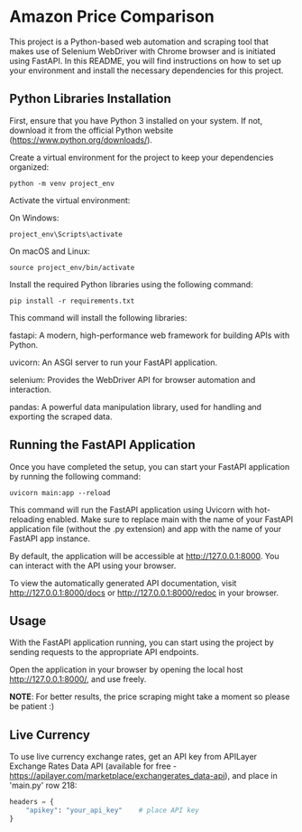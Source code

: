 
# Amazon Price Comparison

This project is a Python-based web automation and scraping tool that makes use of Selenium WebDriver with Chrome browser and is initiated using FastAPI. In this README, you will find instructions on how to set up your environment and install the necessary dependencies for this project.

## Python Libraries Installation

First, ensure that you have Python 3 installed on your system. If not, download it from the official Python website (https://www.python.org/downloads/).

Create a virtual environment for the project to keep your dependencies organized:

    python -m venv project_env

Activate the virtual environment:

On Windows:

    project_env\Scripts\activate

On macOS and Linux:

    source project_env/bin/activate

Install the required Python libraries using the following command:

    pip install -r requirements.txt

This command will install the following libraries:

fastapi: A modern, high-performance web framework for building APIs with Python.

uvicorn: An ASGI server to run your FastAPI application.

selenium: Provides the WebDriver API for browser automation and interaction.

pandas: A powerful data manipulation library, used for handling and exporting the scraped data.

## Running the FastAPI Application

Once you have completed the setup, you can start your FastAPI application by running the following command:

    uvicorn main:app --reload
    
This command will run the FastAPI application using Uvicorn with hot-reloading enabled. Make sure to replace main with the name of your FastAPI application file (without the .py extension) and app with the name of your FastAPI app instance.

By default, the application will be accessible at http://127.0.0.1:8000. You can interact with the API using your browser.

To view the automatically generated API documentation, visit http://127.0.0.1:8000/docs or http://127.0.0.1:8000/redoc in your browser.

## Usage

With the FastAPI application running, you can start using the project by sending requests to the appropriate API endpoints.

Open the application in your browser by opening the local host http://127.0.0.1:8000/, and use freely.

**NOTE**: For better results, the price scraping might take a moment so please be patient :)

## Live Currency

To use live currency exchange rates, get an API key from APILayer Exchange Rates Data API (available for free - https://apilayer.com/marketplace/exchangerates_data-api), and place in 'main.py' row 218:

```python
headers = {
    "apikey": "your_api_key"    # place API key
}
```
